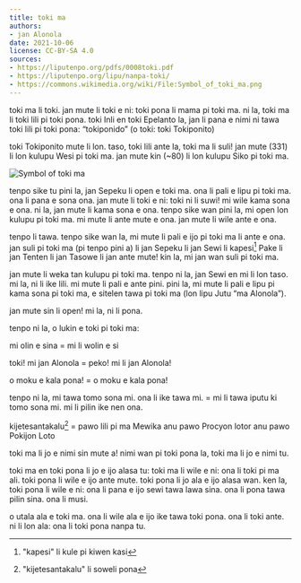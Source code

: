 ```yaml
---
title: toki ma
authors:
- jan Alonola
date: 2021-10-06
license: CC-BY-SA 4.0
sources:
- https://liputenpo.org/pdfs/0008toki.pdf
- https://liputenpo.org/lipu/nanpa-toki/
- https://commons.wikimedia.org/wiki/File:Symbol_of_toki_ma.png
---
```


toki ma li toki. jan mute li toki e ni: toki pona li mama pi toki ma. ni la, toki ma li toki lili pi toki pona. toki Inli en toki Epelanto la, jan li pana e nimi ni tawa toki lili pi toki pona: “tokiponido” (o toki: toki Tokiponito)

toki Tokiponito mute li lon. taso, toki lili ante la, toki ma li suli! jan mute (331) li lon kulupu Wesi pi toki ma. jan mute kin (~80) li lon kulupu Siko pi toki ma.

![Symbol of toki ma](https://upload.wikimedia.org/wikipedia/commons/8/8a/Symbol_of_toki_ma.png)

tenpo sike tu pini la, jan Sepeku li open e toki ma. ona li pali e lipu pi toki ma. ona li pana e sona ona. jan mute li toki e ni: toki ni li suwi! mi wile kama sona e ona. ni la, jan mute li kama sona e ona. tenpo sike wan pini la, mi open lon kulupu pi toki ma. mi mute li ante mute e ona. jan mute li wile ante e ona.

tenpo li tawa. tenpo sike wan la, mi mute li pali e ijo pi toki ma li ante e ona. jan suli pi toki ma (pi tenpo pini a) li jan Sepeku li jan Sewi li kapesi[^1] Pake li jan Tenten li jan Tasowe li jan ante mute! kin la, mi jan wan suli pi toki ma.

jan mute li weka tan kulupu pi toki ma. tenpo ni la, jan Sewi en mi li lon taso. mi la, ni li ike lili. mi mute li pali e ante pini. pini la, mi mute li pali e lipu pi kama sona pi toki ma, e sitelen tawa pi toki ma (lon lipu Jutu “ma Alonola”).

jan mute sin li open! mi la, ni li pona.

tenpo ni la, o lukin e toki pi toki ma:

mi olin e sina = mi li wolin e si

toki! mi jan Alonola = peko! mi li jan Alonola!

o moku e kala pona! = o moku e kala pona!

tenpo ni la, mi tawa tomo sona mi. ona li ike tawa mi. = mi li tawa iputu ki tomo sona mi. mi li pilin ike nen ona.

kijetesantakalu[^2] = pawo lili pi ma Mewika anu pawo Procyon lotor anu pawo Pokijon Loto

toki ma li jo e nimi sin mute a! nimi wan pi toki pona la, toki ma li jo e nimi tu.

toki ma en toki pona li jo e ijo alasa tu: toki ma li wile e ni: ona li toki pi ma ali. toki pona li wile e ijo ante mute. toki pona li jo ala e ijo alasa wan. ken la, toki pona li wile e ni: ona li pana e ijo sewi tawa lawa sina. ona li pona tawa pilin sina. ona li musi.

o utala ala e toki ma. ona li wile ala e ijo ike tawa toki pona. ona li toki ante. ni li lon ala: ona li toki pona nanpa tu.

[^1]: "kapesi" li kule pi kiwen kasi

[^2]: "kijetesantakalu" li soweli pona